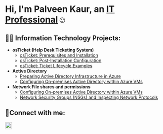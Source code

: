 <h1>Hi, I'm Palveen Kaur, an <a href="https://www.linkedin.com/in/palveen-kaur-24b09a275/">IT Professional</a>☺</h1>

<h2>👨‍💻 Information Technology Projects:</h2>

- <b>osTicket (Help Desk Ticketing System)</b>
  - [osTicket: Prerequisites and Installation](https://github.com/Palveen20/osticket-prereqs)
  - [osTicket: Post-Installation Configuration](https://github.com/Palveen20/post-install-config)
  - [osTicket: Ticket Lifecycle Examples](https://github.com/Palveen20/ticket-lifecycle)
- <b>Active Directory</b>
  - [Preparing Active Directory Infrastructure in Azure](https://github.com/Palveen20/configure-ad)
  - [Configuring On-premises Active Directory within Azure VMs](https://github.com/Palveen20/Azure-AD_OnPrem-Lab)
- <b>Network File shares and permissions</b>
  - [Configuring On-premises Active Directory within Azure VMs](https://github.com/Palveen20/configure-ad)
  - [Network Security Groups (NSGs) and Inspecting Network Protocols](https://github.com/Palveen20/azure-network-protocols)


<h2>🤳Connect with me:</h2>

[<img align="left" alt="Palveen | LinkedIn" width="22px" src="https://cdn.jsdelivr.net/npm/simple-icons@v3/icons/linkedin.svg" />][linkedin]

[linkedin]: https://www.linkedin.com/in/palveen-kaur-24b09a275/
